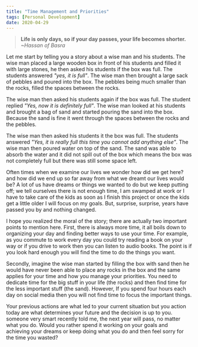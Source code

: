 ```yaml
---
title: "Time Management and Priorities"
tags: [Personal Development]
date: 2020-04-29
---
```

> **Life is only days, so if your day passes, your life becomes shorter.**
*~Hassan of Basra*
<!--more-->

Let me start by telling you a story about a wise man and his students. The wise man placed a large wooden box in front of his students and filled it with large stones, he then asked his students if the box was full. The students answered *"yes, it is full"*. The wise man then brought a large sack of pebbles and poured into the box. The pebbles being much smaller than the rocks, filled the spaces between the rocks.

The wise man then asked his students again if the box was full. The student replied *"Yes, now it is definitely full"*. The wise man looked at his students and brought a bag of sand and started pouring the sand into the box. Because the sand is fine it went through the spaces between the rocks and the pebbles.

The wise man then asked his students it the box was full. The students answered *"Yes, it is really full this time you cannot add anything else"*. The wise man then poured water on top of the sand. The sand was able to absorb the water and it did not spill out of the box which means the box was not completely full but there was still some space left.

Often times when we examine our lives we wonder how did we get here? and how did we end up so far away from what we dreamt our lives would be? A lot of us have dreams or things we wanted to do but we keep putting off; we tell ourselves there is not enough time, I am swamped at work or I have to take care of the kids as soon as I finish this project or once the kids get a little older I will focus on my goals. But, surprise, surprise, years have passed you by and nothing changed.

I hope you realized the moral of the story; there are actually two important points to mention here. First, there is always more time, it all boils down to organizing your day and finding better ways to use your time. For example, as you commute to work every day you could try reading a book on your way or if you drive to work then you can listen to audio books. The point is if you look hard enough you will find the time to do the things you want.

Secondly, imagine the wise man started by filling the box with sand then he would have never been able to place any rocks in the box and the same applies for your time and how you manage your priorities. You need to dedicate time for the big stuff in your life (the rocks) and then find time for the less important stuff (the sand). However, If you spend four hours each day on social media then you will not find time to focus the important things.

Your previous actions are what led to your current situation but you action today are what determines your future and the decision is up to you. someone very smart recently told me, the next year will pass, no matter what you do. Would you rather spend it working on your goals and achieving your dreams or keep doing what you do and then feel sorry for the time you wasted?
